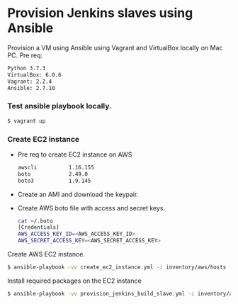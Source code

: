 # Provision Jenkins slaves using Ansible

Provision a VM using Ansible using Vagrant and VirtualBox locally on Mac PC.
Pre req:
```bash
Python 3.7.3
VirtualBox: 6.0.6
Vagrant: 2.2.4
Ansible: 2.7.10
```

### Test ansible playbook locally.
```bash
$ vagrant up
```

### Create EC2 instance
- Pre req to create EC2 instance on AWS
    ```bash
    awscli          1.16.155
    boto            2.49.0
    boto3           1.9.145
    ```
- Create an AMI and download the keypair.

- Create AWS boto file with access and secret keys.
    ```bash
    cat ~/.boto
    [Credentials]
    AWS_ACCESS_KEY_ID=<AWS_ACCESS_KEY_ID>
    AWS_SECRET_ACCESS_KEY=<AWS_SECRET_ACCESS_KEY>
    ```
Create AWS EC2 instance.
```bash
$ ansible-playbook -vv create_ec2_instance.yml -i inventory/aws/hosts
```

Install required packages on the EC2 instance
```bash
$ ansible-playbook -vv provision_jenkins_build_slave.yml -i inventory/aws/hosts -u ec2-user  --private-key=~/Downloads/new_key.pem
```
